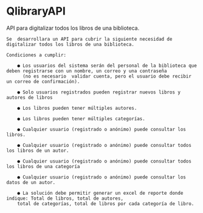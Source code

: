 # QlibraryAPI
API para digitalizar todos los libros de una biblioteca.

	Se  desarrollara un API para cubrir la siguiente necesidad de digitalizar todos los libros de una biblioteca.
 
	Condiciones a cumplir:
	
		● Los usuarios del sistema serán del personal de la biblioteca que deben registrarse con un nombre, un correo y una contraseña 
		  (no es necesario	validar cuenta, pero el usuario debe recibir un correo de confirmación).

		● Solo usuarios registrados pueden registrar nuevos libros y autores de libros
		
		● Los libros pueden tener múltiples autores.
		
		● Los libros pueden tener múltiples categorías.
		
		● Cualquier usuario (registrado o anónimo) puede consultar los libros.
		
		● Cualquier usuario (registrado o anónimo) puede consultar todos los libros de un autor.

		● Cualquier usuario (registrado o anónimo) puede consultar todos los libros de una categoría
		
		● Cualquier usuario (registrado o anónimo) puede consultar los datos de un autor.
		
		● La solución debe permitir generar un excel de reporte donde indique: Total de libros, total de autores, 
		total de categorías, total de libros por cada categoría de libro.



  
